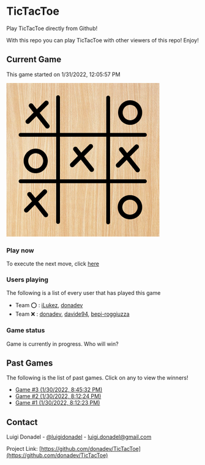 # TicTacToe

Play TicTacToe directly from Github!

With this repo you can play TicTacToe with other viewers of this repo! Enjoy!

## Current Game

This game started on 1/31/2022, 12:05:57 PM

![alt text](https://github.com/donadev/TicTacToe/blob/main/games/current/cachebypass/1671788877880.png?raw=true)

### Play now
To execute the next move, click [here](https://github.com/donadev/TicTacToe/issues/new?title=o%20%24&body=%0A%23%23%23%20Instructions%0A%0APlease%20replace%20in%20the%20title%20the%20char%20%22%24%22%20with%20the%20index%20of%20your%20move%2C%20following%20the%20schema%3A%0A%0A%7C%20x%20%7C%202%20%7C%20o%20%20%7C%0A%7C%20%3A-%3A%20%7C%20%3A-%3A%20%7C%20%3A-%3A%20%7C%0A%7C%20o%20%7C%20x%20%7C%20x%20%7C%0A%7C%20x%20%7C%208%20%7C%20o%20%7C%0A%0A%23%23%23%20Rules%0A-%20if%20you%20break%20the%20game%20rules%2C%20the%20move%20will%20not%20be%20applied.%0A-%20If%20the%20move%20is%20authorized%2C%20it%20will%20display%20with%20your%20name%20on%20the%20readme%20in%20approx%2020%20seconds.%0A)

### Users playing
The following is a list of every user that has played this game
- Team ⭕️ : [iLukez](https://github.com/iLukez), [donadev](https://github.com/donadev)
- Team ❌ : [donadev](https://github.com/donadev), [davide94](https://github.com/davide94), [bepi-roggiuzza](https://github.com/bepi-roggiuzza)


### Game status
Game is currently in progress. Who will win?


## Past Games 
The following is the list of past games. Click on any to view the winners!

- [Game #3 (1/30/2022, 8:45:32 PM)](https://github.com/donadev/TicTacToe/blob/main/games/2022-01-30T20:45:32.796Z)
- [Game #2 (1/30/2022, 8:12:24 PM)](https://github.com/donadev/TicTacToe/blob/main/games/2022-01-30T20:12:24.204Z)
- [Game #1 (1/30/2022, 8:12:23 PM)](https://github.com/donadev/TicTacToe/blob/main/games/2022-01-30T20:12:23.525Z)


<!-- CONTACT -->
## Contact

Luigi Donadel - [@luigidonadel](https://twitter.com/luigidonadel) - luigi.donadel@gmail.com

Project Link: [https://github.com/donadev/TicTacToe](https://github.com/donadev/TicTacToe)

